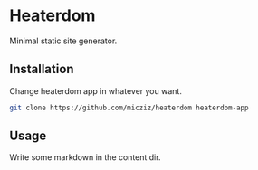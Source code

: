 # Heaterdom

Minimal static site generator.

## Installation

Change heaterdom app in whatever you want.

```sh
git clone https://github.com/micziz/heaterdom heaterdom-app
```

## Usage

Write some markdown in the content dir. 